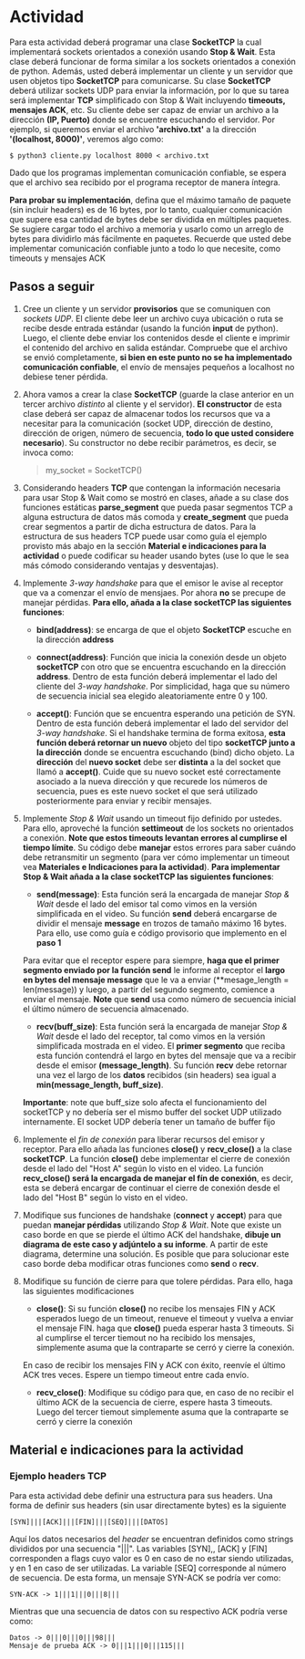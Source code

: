 # Actividad

Para esta actividad deberá programar una clase **SocketTCP** la cual 
implementará sockets orientados a conexión usando **Stop & Wait**. Esta clase
deberá funcionar de forma similar a los sockets orientados a conexión de
python. Además, usted deberá implementar un cliente y un servidor que usen
objetos tipo **SocketTCP** para comunicarse. Su clase **SocketTCP** deberá
utilizar sockets UDP para enviar la información, por lo que su tarea será
implementar **TCP** simplificado con Stop & Wait incluyendo **timeouts,
mensajes ACK**, etc. Su cliente debe ser capaz de enviar un archivo a la
dirección **(IP, Puerto)** donde se encuentre escuchando el servidor. Por
ejemplo, si queremos enviar el archivo **'archivo.txt'** a la dirección
**'(localhost, 8000)'**, veremos algo como:

    $ python3 cliente.py localhost 8000 < archivo.txt

Dado que los programas implementan comunicación confiable, se espera que el
archivo sea recibido por el programa receptor de manera íntegra.

**Para probar su implementación**, defina que el máximo tamaño de paquete (sin
incluir headers) es de 16 bytes, por lo tanto, cualquier comunicación que
supere esa cantidad de bytes debe ser dividida en múltiples paquetes. Se
sugiere cargar todo el archivo a memoria y usarlo como un arreglo de bytes para
dividirlo más fácilmente en paquetes. Recuerde que usted debe implementar
comunicación confiable junto a todo lo que necesite, como timeouts y mensajes
ACK

## Pasos a seguir

1. Cree un cliente y un servidor **provisorios** que se comuniquen con *sockets
   UDP*. El cliente debe leer un archivo cuya ubicación o ruta se recibe desde
   entrada estándar (usando la función **input** de python). Luego, el cliente
   debe enviar los contenidos desde el cliente e imprimir el contenido del
   archivo en salida estándar. Compruebe que el archivo se envió completamente,
   **si bien en este punto no se ha implementado comunicación confiable**, el
   envío de mensajes pequeños a localhost no debiese tener pérdida.

2. Ahora vamos a crear la clase **SocketTCP** (guarde la clase anterior en un
   tercer archivo *distinto* al cliente y el servidor). **El constructor** de
   esta clase deberá ser capaz de almacenar todos los recursos que va a
   necesitar para la comunicación (socket UDP, dirección de destino, dirección
   de origen, número de secuencia, **todo lo que usted considere necesario**).
   Su constructor no debe recibir parámetros, es decir, se invoca como:

    > my_socket = SocketTCP()

3. Considerando headers **TCP** que contengan la información necesaria para
   usar Stop & Wait como se mostró en clases, añade a su clase dos funciones
   estáticas **parse_segment** que pueda pasar segmentos TCP a alguna
   estructura de datos más comoda y **create_segment** que pueda crear
   segmentos a partir de dicha estructura de datos. Para la estructura de sus
   headers TCP puede usar como guía el ejemplo provisto más abajo en la sección
   **Material e indicaciones para la actividad** o puede codificar su header
   usando bytes (use lo que le sea más cómodo considerando ventajas y
   desventajas).

4. Implemente *3-way handshake* para que el emisor le avise al receptor que va
   a comenzar el envío de mensjaes. Por ahora **no** se precupe de manejar
   pérdidas. **Para ello, añada a la clase socketTCP las siguientes
   funciones**:

    * **bind(address)**: se encarga de que el objeto **SocketTCP** escuche en
      la dirección **address**

    * **connect(address)**: Función que inicia la conexión desde un objeto
      **socketTCP** con otro que se encuentra escuchando en la dirección
      **address**. Dentro de esta función deberá implementar el lado del
      cliente del *3-way handshake*. Por simplicidad, haga que su número de
      secuencia inicial sea elegido aleatoriamente entre 0 y 100.

    * **accept()**: Función que se encuentra esperando una petición de SYN.
      Dentro de esta función deberá implementar el lado del servidor del *3-way
      handshake*. Si el handshake termina de forma exitosa, **esta función
      deberá retornar un nuevo** objeto del tipo **socketTCP junto a la
      dirección** donde se encuentra escuchando (bind) dicho objeto. La
      **dirección** del **nuevo socket** debe ser **distinta** a la del socket
      que llamó a **accept()**.  Cuide que su nuevo socket esté correctamente
      asociado a la nueva dirección y que recurede los números de secuencia,
      pues es este nuevo socket el que será utilizado posteriormente para
      enviar y recibir mensajes.

5. Implemente *Stop & Wait* usando un timeout fijo definido por ustedes. Para
ello, aproveché la función **settimeout** de los sockets no orientados a
conexión. **Note que estos timeouts levantan errores al cumplirse el tiempo
límite**. Su código debe **manejar** estos errores para saber cuándo debe
retransmitir un segmento (para ver cómo implementar un timeout vea **Materiales
e Indicaciones para la actividad**). **Para implementar Stop & Wait añada a la
clase socketTCP las siguientes funciones**:

    * **send(message)**: Esta función será la encargada de manejar *Stop &
      Wait* desde el lado del emisor tal como vimos en la versión simplificada
      en el video. Su función **send** deberá encargarse de dividir el mensaje
      **message** en trozos de tamaño máximo 16 bytes. Para ello, use como guía
      e código provisorio que implemento en el **paso 1**

    Para evitar que el receptor espere para siempre, **haga que el primer
    segmento enviado por la función send** le informe al receptor el **largo en
    bytes del mensaje message** que le va a enviar (**mesage_length =
    len(message)) y luego, a partir del segundo segmento, comience a enviar el
    mensaje. **Note** que **send** usa como número de secuencia inicial el
    último número de secuencia almacenado.

    * **recv(buff_size)**: Esta función será la encargada de manejar *Stop &
      Wait* desde el lado del receptor, tal como vimos en la versión
      simplificada mostrada en el video. El **primer segmento**  que reciba
      esta función contendrá el largo en bytes del mensaje que va a recibir
      desde el emisor **(message_length)**. Su función **recv** debe retornar
      una vez el largo de los **datos** recibidos (sin headers) sea igual a
      **min(message_length, buff_size)**.

    **Importante**: note que buff_size solo afecta el funcionamiento del
    socketTCP y no debería ser el mismo buffer del socket UDP utilizado
    internamente. El socket UDP debería tener un tamaño de buffer fijo

6. Implemente el *fin de conexión* para liberar recursos del emisor y receptor.
Para ello añada las funciones **close()** y **recv_close()** a la clase
**socketTCP**. La función **close()** debe implementar el cierre de conexión
desde el lado del "Host A" según lo visto en el video. La función
**recv_close() será la encargada de manejar el fín de conexión**, es decir,
esta se deberá encargar de continuar el cierre de conexión desde el lado del
"Host B" según lo visto en el video.

7. Modifique sus funciones de handshake (**connect** y **accept**) para que
puedan **manejar pérdidas** utilizando *Stop & Wait*. Note que existe un caso
borde en que se pierde el último ACK del handshake, **dibuje un diagrama de
este caso y adjúntelo a su informe**. A partir de este diagrama, determine una
solución. Es posible que para solucionar este caso borde deba modificar otras
funciones como **send** o **recv**.

8. Modifique su función de cierre para que tolere pérdidas. Para ello, haga las
siguientes modificaciones 

    * **close()**: Si su función **close()** no recibe los mensajes FIN y ACK
      esperados luego de un timeout, renueve el timeout y vuelva a enviar el
      mensaje FIN. haga que **close()** pueda esperar hasta 3 timeouts. Si al
      cumplirse el tercer tiemout no ha recibido los mensajes, simplemente
      asuma que la contraparte se cerró y cierre la conexión.

    En caso de recibir los mensajes FIN y ACK con éxito, reenvíe el último ACK
    tres veces. Espere un tiempo timeout entre cada envío.

    * **recv_close()**: Modifique su código para que, en caso de no recibir el
      último ACK de la secuencia de cierre, espere hasta 3 timeouts. Luego del
      tercer tiemout simplemente asuma que la contraparte se cerró y cierre la
      conexión

## Material e indicaciones para la actividad

### Ejemplo headers TCP

Para esta actividad debe definir una estructura para sus headers. Una forma de
definir sus headers (sin usar directamente bytes) es la siguiente

    [SYN]|||[ACK]|||[FIN]|||[SEQ]|||[DATOS]

Aquí los datos necesarios del *header* se encuentran definidos como strings
divididos por una secuencia "|||". Las variables [SYN],, [ACK] y [FIN]
corresponden a flags cuyo valor es 0 en caso de no estar siendo utilizadas, y
en 1 en caso de ser utilizadas. La variable [SEQ] corresponde al número de
secuencia. De esta forma, un mensaje SYN-ACK se podría ver como:

    SYN-ACK -> 1|||1|||0|||8|||

Mientras que una secuencia de datos con su respectivo ACK podría verse como:

    Datos -> 0|||0|||0|||98|||
    Mensaje de prueba ACK -> 0|||1|||0|||115|||
